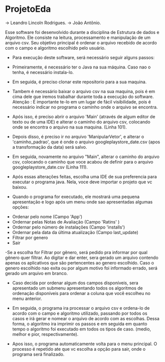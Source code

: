 # ProjetoEda
-> Leandro Lincoln Rodrigues.
-> João Antônio.

 
Esse software foi desenvolvido durante a disciplina de Estrutura de dados e Algoritmo. Ele consiste na leitura, processamento e manipulação de um arquivo csv. 
Seu objetivo principal é ordenar o arquivo recebido de acordo com o campo e algoritmo escolhido pelo usuário.
     

- Para execução deste software, será necessário seguir alguns passos:


- Primeiramente, é necessário ter o Java na sua máquina. Caso nao o tenha, é necessário instala-lo. 


- Em seguida, é preciso clonar este repositorio para a sua maquina.


- Tambem é necessário baixar o arquivo csv na sua maquina, pois é em cima dele que iremos trabalhar durante toda a execução do software.
Atenção : É importante te-lo em um lugar de fácil visibilidade, pois é necessário indicar no programa o caminho onde o arquivo se encontra.


- Após isso, é preciso abrir o arquivo 'Main' (através de algum editor de texto ou de uma IDE) e alterar o caminho do arquivo csv, colocando onde se encontra o arquivo na sua maquina. (Linha 101).


- Depois disso, é preciso ir no arquivo 'ManipularVetor', e alterar o 'caminho_padrao', que é onde o arquivo googleplaystore_date.csv (apos a transformação da data) será salvo.


- Em seguida, novamente no arquivo "Main",  alterar o caminho do arquivo csv, colocando o caminho que voce acabou de definir para o arquivo googleplaystore_date.csv (Linha 111).


- Após essas alterações feitas, escolha uma IDE de sua preferencia para executar o programa java. Nela, voce deve importar o projeto que vc baixou.


- Quando o programa for executado, ele mostrará uma pequena apresentação e logo após um menu onde sao apresentadas algumas opções:


*  Ordenar pelo nome (Campo 'App')  
*  Ordernar pelas Notas de Avaliação (Campo 'Ratins' ) 
*  Ordernar pelo número de instalações (Campo 'installs')  
*  Ordernar pela data da última atualização (Campo last_update)
*  Filtrar por genero 
*  Sair



-Se a escolha for Filtrar por gênero, será pedido pra informar por qual gênero quer filtrar. Ao digitar e dar enter, sera gerado um arquivo contendo apenas os aplicativos que são pertencentes ao genero escolhido. Caso o genero escolhido nao exita ou por algum motivo foi informado errado, será gerado um arquivo em branco. 


- Caso decida por ordenar algum dos campos disponíveis, sera apresentado um submenu apresentando todos os algoritmos de ordenação disponíveis para ordenar a coluna que você escolheu no menu anterior.

- Em seguida, o programa ira processar o arquivo csv e ordena-lo de acordo com o campo e algoritmo utilizado, passando por todos os casos e irá gerar e nomear o arquivo de acordo com as escolhas. Dessa forma, o algoritmo ira imprimir os passos e em seguida em quanto tempo o algoritmo foi executado em todos os tipos de caso. (medio, melhor e pior, respectivamente).

- Apos isso, o programa automaticamente volta para o menu principal. O processo é repetido ate que vc escolha a opção para sair, onde o programa será finalizado.





